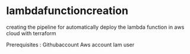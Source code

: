 # lambdafunctioncreation
creating the pipeline  for automatically   deploy the lambda function in aws cloud  with terraform

Prerequisites :
Githubaccount
Aws account
Iam user
